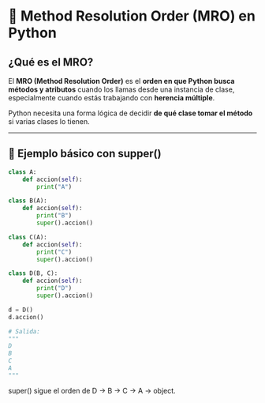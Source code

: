 # 🧠 Method Resolution Order (MRO) en Python

## ¿Qué es el MRO?

El **MRO (Method Resolution Order)** es el **orden en que Python 
busca métodos y atributos** cuando los llamas desde una 
instancia de clase, especialmente cuando estás trabajando con 
**herencia múltiple**.

Python necesita una forma lógica de decidir **de qué clase tomar 
el método** si varias clases lo tienen.

---

## 🧪 Ejemplo básico con supper()

```python
class A:
    def accion(self):
        print("A")

class B(A):
    def accion(self):
        print("B")
        super().accion()

class C(A):
    def accion(self):
        print("C")
        super().accion()

class D(B, C):
    def accion(self):
        print("D")
        super().accion()

d = D()
d.accion()

# Salida:
"""
D
B
C
A
"""
```
super() sigue el orden de D → B → C → A → object.
